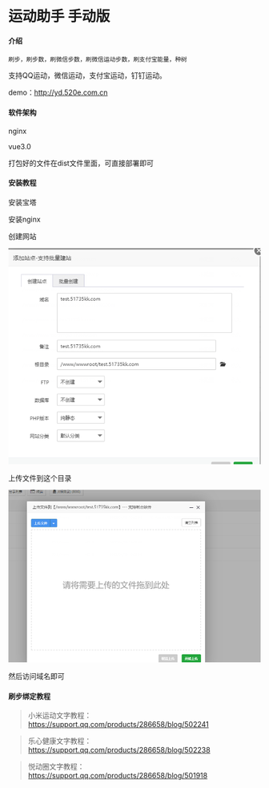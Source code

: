 # 运动助手 手动版

#### 介绍
`刷步，刷步数，刷微信步数，刷微信运动步数，刷支付宝能量，种树`

支持QQ运动，微信运动，支付宝运动，钉钉运动。

demo：http://yd.520e.com.cn

#### 软件架构
nginx

vue3.0

打包好的文件在dist文件里面，可直接部署即可

#### 安装教程
安装宝塔

安装nginx

创建网站

![img.png](doc/img.png)

上传文件到这个目录

![img_1.png](doc/img_1.png)

然后访问域名即可


#### 刷步绑定教程
> 小米运动文字教程：https://support.qq.com/products/286658/blog/502241

> 乐心健康文字教程：https://support.qq.com/products/286658/blog/502238

> 悦动圈文字教程：https://support.qq.com/products/286658/blog/501918



